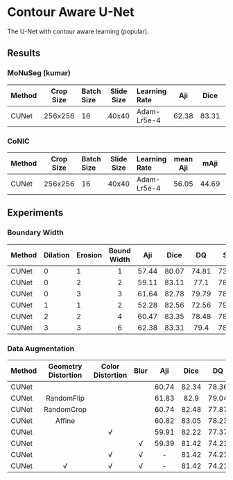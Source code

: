 # Contour Aware U-Net

The U-Net with contour aware learning (popular).

## Results

### MoNuSeg (kumar)

| Method | Crop Size | Batch Size | Slide Size | Learning Rate | Aji   | Dice  | DQ    | SQ    | PQ    |
| :--    | :--:      | :--        | :--:       | :--           | :-:   | :--:  | :--:  | :--:  | :--:  |
| CUNet  | 256x256   | 16         | 40x40      | Adam-Lr5e-4   | 62.38 | 83.31 | 79.4  | 78.95 | 62.69 |

### CoNIC

| Method | Crop Size | Batch Size | Slide Size | Learning Rate | mean Aji | mAji   | mDice  | mDQ   | mSQ   | mPQ   |
| :--    | :--:      | :--        | :--:       | :--           | :-:      | :--:   | :--:   | :--:  | :--:  | :--:  |
| CUNet  | 256x256   | 16         | 40x40      | Adam-Lr5e-4   | 56.05    | 44.69  | 63.22  | 61.53 | 72.54 | 44.67 |

## Experiments

### Boundary Width

| Method | Dilation | Erosion    | Bound Width | Aji   | Dice  | DQ    | SQ    | PQ    |
| :--    | :--      | :--        | :--:        | :-:   | :--:  | :--:  | :--:  | :--:  |
| CUNet  | 0        | 1          | 1           | 57.44 | 80.07 | 74.81 | 73.46 | 54.96 |
| CUNet  | 0        | 2          | 2           | 59.11 | 83.11 | 77.1  | 78.13 | 60.24 |
| CUNet  | 0        | 3          | 3           | 61.64 | 82.78 | 79.79 | 78.87 | 62.93 |
| CUNet  | 1        | 1          | 2           | 52.28 | 82.56 | 72.56 | 79.08 | 57.38 |
| CUNet  | 2        | 2          | 4           | 60.47 | 83.35 | 78.48 | 78.66 | 61.74 |
| CUNet  | 3        | 3          | 6           | 62.38 | 83.31 | 79.4  | 78.95 | 62.69 |

### Data Augmentation

| Method | Geometry Distortion | Color Distortion | Blur | Aji   | Dice  | DQ    | SQ    | PQ    |
| :--    | :--:                | :--:             | :--: | :-:   | :--:  | :--:  | :--:  | :--:  |
| CUNet  |                     |                  |      | 60.74 | 82.34 | 78.36 | 79.1  | 61.98 |
| CUNet  | RandomFlip          |                  |      | 61.83 | 82.9  | 79.04 | 79.26 | 62.65 |
| CUNet  | RandomCrop          |                  |      | 60.74 | 82.48 | 77.87 | 79.06 | 61.56 |
| CUNet  | Affine              |                  |      | 60.82 | 83.05 | 78.23 | 79.56 | 62.23 |
| CUNet  |                     | √                |      | 59.91 | 82.22 | 77.37 | 79.57 | 61.56 |
| CUNet  |                     |                  | √    | 59.39 | 81.42 | 74.21 | 77.33 | 57.39 |
| CUNet  |                     | √                | √    | - | 81.42 | 74.21 | 77.33 | 57.39 |
| CUNet  | √                   | √                | √    | - | 81.42 | 74.21 | 77.33 | 57.39 |

